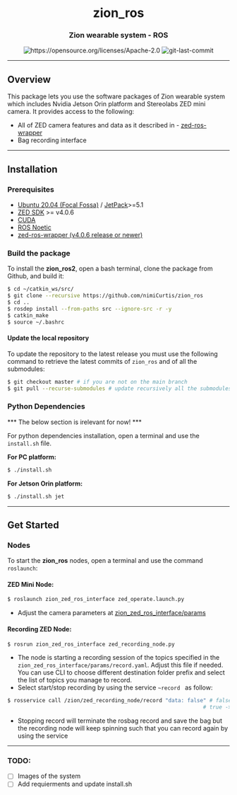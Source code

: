 <div align="center">
<h1 align="center">zion_ros</h1>

<h3>Zion wearable system - ROS</h3>

<img src="https://img.shields.io/badge/License-Apache_2.0-blue.svg" alt="https://opensource.org/licenses/Apache-2.0" />
<img src="https://img.shields.io/github/last-commit/badges/shields/master" alt="git-last-commit" />

</div>

---

## Overview
This package lets you use the software packages of Zion wearable system which includes Nvidia Jetson Orin platform and Stereolabs ZED mini camera. It provides access to the following:

  - All of ZED camera features and data as it described in - [zed-ros-wrapper](https://github.com/stereolabs/zed-ros-wrapper/tree/master)
  - Bag recording interface 

---

## Installation

### Prerequisites

- [Ubuntu 20.04 (Focal Fossa)](https://releases.ubuntu.com/focal/) / [JetPack](https://docs.nvidia.com/sdk-manager/install-with-sdkm-jetson/index.html)>=5.1
- [ZED SDK](https://www.stereolabs.com/developers/release/latest/) >= v4.0.6 
- [CUDA](https://developer.nvidia.com/cuda-downloads)
- [ROS Noetic](https://wiki.ros.org/noetic/Installation/Ubuntu)
- [zed-ros-wrapper (v4.0.6 release or newer)](https://github.com/stereolabs/zed-ros-wrapper) 

### Build the package

To install the **zion_ros2**, open a bash terminal, clone the package from Github, and build it:

```bash
$ cd ~/catkin_ws/src/ 
$ git clone --recursive https://github.com/nimiCurtis/zion_ros
$ cd ..
$ rosdep install --from-paths src --ignore-src -r -y
$ catkin_make
$ source ~/.bashrc
```

#### Update the local repository

To update the repository to the latest release you must use the following command to retrieve the latest commits of `zion_ros` and of all the submodules:

```bash
$ git checkout master # if you are not on the main branch  
$ git pull --recurse-submodules # update recursively all the submodules
```

### Python Dependencies

*** The below section is irelevant for now! ***

For python dependencies installation, open a terminal and use the ```install.sh``` file.

**For PC platform:**
```bash
$ ./install.sh 
```

**For Jetson Orin platform:**
```bash
$ ./install.sh jet
```

<!-- ## Known issues -->

---

## Get Started

### Nodes

To start the **zion_ros** nodes, open a terminal and use the command `roslaunch`:

#### ZED Mini Node:
```bash
$ roslaunch zion_zed_ros_interface zed_operate.launch.py
```
- Adjust the camera parameters at [zion_zed_ros_interface/params](zion_zed_ros_interface/params)

#### Recording ZED Node:
```bash
$ rosrun zion_zed_ros_interface zed_recording_node.py
```

- The node is starting a recording session of the topics specified in the ```zion_zed_ros_interface/params/record.yaml```. Adjust this file if needed. You can use CLI to choose different destination folder prefix and select the list of topics you manage to record. 
- Select start/stop recording by using the service ```~record ``` as follow:
```bash
$ rosservice call /zion/zed_recording_node/record "data: false" # false -> stop recording
                                                              # true -> start recording
```


- Stopping record will terminate the rosbag record and save the bag but the recording node will keep spinning such that you can record again by using the service


---

### TODO: 
- [ ] Images of the system
- [ ] Add requierments and update install.sh
